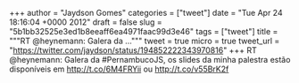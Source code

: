 
+++
author = "Jaydson Gomes"
categories = ["tweet"]
date = "Tue Apr 24 18:16:04 +0000 2012"
draft = false
slug = "5b1bb32525e3ed1b8eeaff6ea4971faac99d3e46"
tags = ["tweet"]
title = """RT @heynemann: Galera da ..."""
tweet = true
micro = true
tweet_url = "https://twitter.com/jaydson/status/194852222343970816"
+++
RT @heynemann: Galera da #PernambucoJS, os slides da minha palestra estão disponíveis em http://t.co/6M4FRYii ou http://t.co/v55BrK2f
